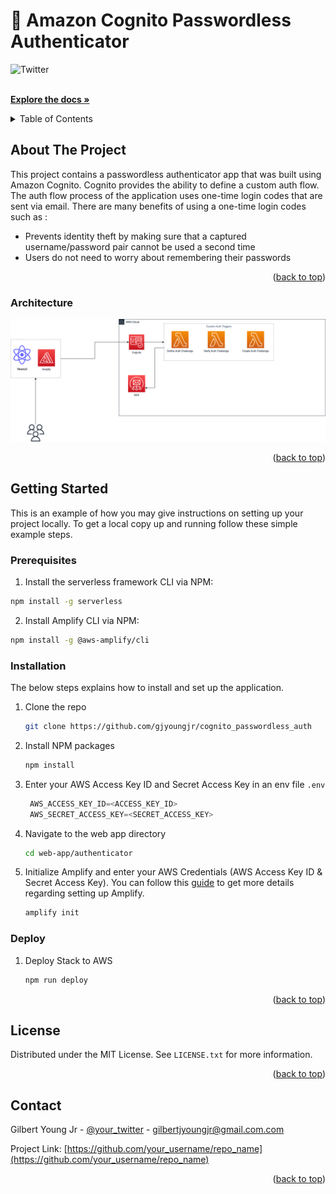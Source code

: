 <a name="readme-top"></a>
# 🔐 Amazon Cognito Passwordless Authenticator

<!-- PROJECT SHIELDS -->
<!--
*** I'm using markdown "reference style" links for readability.
*** Reference links are enclosed in brackets [ ] instead of parentheses ( ).
*** See the bottom of this document for the declaration of the reference variables
*** for contributors-url, forks-url, etc. This is an optional, concise syntax you may use.
*** https://www.markdownguide.org/basic-syntax/#reference-style-links
-->

![Twitter](https://img.shields.io/twitter/url?label=Twitter&style=social&url=https%3A%2F%2Ftwitter.com%2Fgjyoungjr)

<!-- PROJECT ACTIONS -->
<div align="left">
  <p align="left">
    <br />
    <a href="https://github.com/gjyoungjr/cognito_passwordless_auth"><strong>Explore the docs »</strong></a>
  </p>
</div>

<!-- TABLE OF CONTENTS -->
<details>
  <summary>Table of Contents</summary>
  <ol>
    <li>
      <a href="#about-the-project">About The Project</a>
      <ul>
        <li><a href="#architecture">Architecture</a></li>
      </ul>
    </li>
    <li>
      <a href="#getting-started">Getting Started</a>
      <ul>
        <li><a href="#prerequisites">Prerequisites</a></li>
        <li><a href="#installation">Installation</a></li>
        <li><a href="#deploy">Deployment</a></li>
      </ul>
    </li>
    <li><a href="#license">License</a></li>
    <li><a href="#contact">Contact</a></li>
 
  </ol>
</details>

<!-- ABOUT THE PROJECT -->

## About The Project

This project contains a passwordless authenticator app that was built using Amazon Cognito. Cognito provides the ability to define a custom auth flow. The auth flow process of the application uses one-time login codes that are sent via email. There are many benefits
of using a one-time login codes such as :

- Prevents identity theft by making sure that a captured username/password pair cannot be used a second time
- Users do not need to worry about remembering their passwords

<p align="right">(<a href="#readme-top">back to top</a>)</p>

<!-- ARCHITECTURE -->
### Architecture

![Architecture](./assets//architecture.png)

<p align="right">(<a href="#readme-top">back to top</a>)</p>

<!-- GETTING STARTED -->

## Getting Started

This is an example of how you may give instructions on setting up your project locally.
To get a local copy up and running follow these simple example steps.

### Prerequisites

1. Install the serverless framework CLI via NPM:
  ```bash
  npm install -g serverless
  ```
2. Install Amplify CLI via NPM:
  ```bash
  npm install -g @aws-amplify/cli
  ```

### Installation
The below steps explains how to install and set up the application.

1. Clone the repo
   ```bash
   git clone https://github.com/gjyoungjr/cognito_passwordless_auth
   ```
2. Install NPM packages
   ```bash
   npm install
   ```
3. Enter your AWS Access Key ID and Secret Access Key in an env file `.env`
   ```js
    AWS_ACCESS_KEY_ID=<ACCESS_KEY_ID>
    AWS_SECRET_ACCESS_KEY=<SECRET_ACCESS_KEY>
   ```
4. Navigate to the web app directory 
    ```bash
    cd web-app/authenticator
   ```
5. Initialize Amplify and enter your AWS Credentials (AWS Access Key ID & Secret Access Key). You can follow this [guide](https://docs.amplify.aws/cli/start/install/#option-2-follow-the-instructions) to get more details regarding 
    setting up Amplify. 
    ```bash
    amplify init
    ```
### Deploy 
1. Deploy Stack to AWS 
    ```bash 
    npm run deploy 
    ```

<p align="right">(<a href="#readme-top">back to top</a>)</p>

<!-- LICENSE -->

## License

Distributed under the MIT License. See `LICENSE.txt` for more information.

<p align="right">(<a href="#readme-top">back to top</a>)</p>

<!-- CONTACT -->

## Contact

Gilbert Young Jr - [@your_twitter](https://twitter.com/gjyoungjr) - gilbertjyoungjr@gmail.com.com

Project Link: [https://github.com/your_username/repo_name](https://github.com/your_username/repo_name)

<p align="right">(<a href="#readme-top">back to top</a>)</p>
